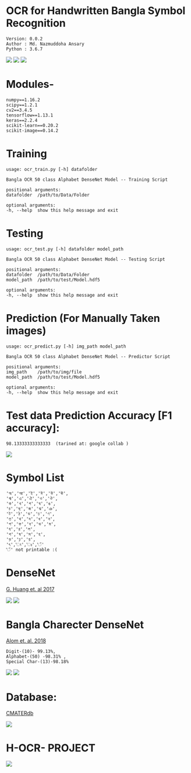# OCR for Handwritten Bangla Symbol Recognition 
    Version: 0.0.2  
    Author : Md. Nazmuddoha Ansary
    Python : 3.6.7  
![](/src_img/python.ico?raw=true )
![](/src_img/tensorflow.ico?raw=true)
![](/src_img/keras.ico?raw=true)

# Modules-
    numpy==1.16.2    
    scipy==1.2.1  
    cv2==3.4.5    
    tensorflow==1.13.1   
    keras==2.2.4
    scikit-learn==0.20.2
    scikit-image==0.14.2    

# Training
    usage: ocr_train.py [-h] datafolder  

    Bangla OCR 50 class Alphabet DenseNet Model -- Training Script  

    positional arguments:  
    datafolder  /path/to/Data/Folder  

    optional arguments:  
    -h, --help  show this help message and exit  

# Testing 
    usage: ocr_test.py [-h] datafolder model_path

    Bangla OCR 50 class Alphabet DenseNet Model -- Testing Script

    positional arguments:
    datafolder  /path/to/Data/Folder
    model_path  /path/to/test/Model.hdf5

    optional arguments:
    -h, --help  show this help message and exit

# Prediction (For Manually Taken images)
    usage: ocr_predict.py [-h] img_path model_path

    Bangla OCR 50 class Alphabet DenseNet Model -- Predictor Script

    positional arguments:
    img_path    /path/to/img/file
    model_path  /path/to/test/Model.hdf5

    optional arguments:
    -h, --help  show this help message and exit
# Test data Prediction Accuracy [F1 accuracy]: 
    98.13333333333333  (tarined at: google collab )
![](/src_img/diff.png?raw=true)
# Symbol List
    'অ','আ','ই','ঈ','উ','ঊ',  
    'ঋ','এ','ঐ','ও','ঔ',  
    'ক','খ','গ','ঘ','ঙ',  
    'চ','ছ','জ','ঝ','ঞ',  
    'ট','ঠ','ড','ঢ','ণ',  
    'ত','থ','দ','ধ','ন',  
    'প','ফ','ব','ভ','ম',  
    'য','র','ল',  
    'শ','ষ','স','হ',  
    'ড়','ঢ়','য়',  
    'ৎ','ং','ঃ','ঁ'  
    'ঁ' not printable :(

# DenseNet   
[G. Huang et. al 2017](https://ieeexplore.ieee.org/document/8099726)  

![](/src_img/dense1.png?raw=true)
![](/src_img/dense2.png?raw=true)

# Bangla Charecter DenseNet 
[Alom et. al. 2018](https://www.hindawi.com/journals/cin/2018/6747098/)

    Digit-(10)- 99.13%,
    Alphabet-(50) -98.31% ,
    Special Char-(13)-98.18%

![](/src_img/alom1.png?raw=true)
![](/src_img/alom2.png?raw=true)
 
# Database: 
[CMATERdb](https://code.google.com/archive/p/cmaterdb/)
    
![](/src_img/cm.png?raw=true)

# H-OCR- PROJECT
![](/src_img/buet.ico?raw=true)
